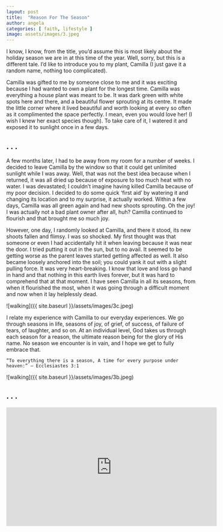```yaml
---
layout: post
title:  "Reason For The Season"
author: angela
categories: [ faith, lifestyle ]
image: assets/images/3.jpeg
---
```

I know, I know, from the title, you’d assume this is most likely about the holiday season we are in at this time of the year. Well, sorry, but this is a different tale. I’d like to introduce you to my plant, Camilla (I just gave it a random name, nothing too complicated).

Camilla was gifted to me by someone close to me and it was exciting because I had wanted to own a plant for the longest time. Camilla was everything a house plant was meant to be. It was dark green with white spots here and there, and a beautiful flower sprouting at its centre. It made the little corner where it lived beautiful and worth looking at every so often as it complimented the space perfectly. I mean, even you would love her! (I wish I knew her exact species though). To take care of it, I watered it and exposed it to sunlight once in a few days.


## . . .

A few months later, I had to be away from my room for a number of weeks. I decided to leave Camilla by the window so that it could get unlimited sunlight while I was away. Well, that was not the best idea because when I returned, it was all dried up because of exposure to too much heat with no water. I was devastated; I couldn’t imagine having killed Camilla because of my poor decision. I decided to do some quick ‘first aid’ by watering it and changing its location and to my surprise, it actually worked. Within a few days, Camilla was all green again and had new shoots sprouting. Oh the joy! I was actually not a bad plant owner after all, huh? Camilla continued to flourish and that brought me so much joy.

However, one day, I randomly looked at Camilla, and there it stood, its new shoots fallen and flimsy. I was so shocked. My first thought was that someone or even I had accidentally hit it when leaving because it was near the door. I tried putting it out in the sun, but to no avail. It seemed to be getting worse as the parent leaves started getting affected as well. It also became loosely anchored into the soil; you could yank it out with a slight pulling force. It was very heart-breaking. I know that love and loss go hand in hand and that nothing in this earth lives forever, but it was hard to comprehend that at that moment. I have seen Camilla in all its seasons, from when it flourished the most, when it was going through a difficult moment and now when it lay helplessly dead.


![walking]({{ site.baseurl }}/assets/images/3c.jpeg)

 I relate my experience with Camilla to our everyday experiences. We go through seasons in life, seasons of joy, of grief, of success, of failure of tears, of laughter, and so on. At an individual level, God takes us through each season for a reason, the ultimate reason being for the glory of His name. No season we encounter is in vain, and I hope we get to fully embrace that.



```
“To everything there is a season, A time for every purpose under heaven:” – Ecclesiastes 3:1

```


![walking]({{ site.baseurl }}/assets/images/3b.jpeg)


## . . .


<iframe width="560" height="315" src="https://www.youtube.com/embed/eCJek__f-ZE" title="YouTube video player" frameborder="0" allow="accelerometer; autoplay; clipboard-write; encrypted-media; gyroscope; picture-in-picture" allowfullscreen></iframe>